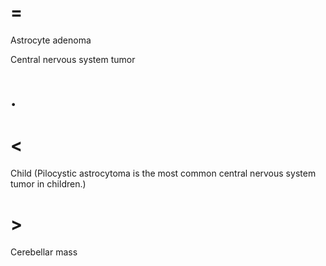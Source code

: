 # =

Astrocyte adenoma

Central nervous system tumor

# .

# <

Child (Pilocystic astrocytoma is the most common central nervous system tumor in children.)

# >

Cerebellar mass

